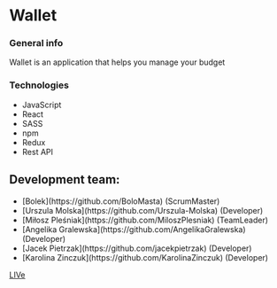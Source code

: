 # Wallet

### General info

<p>Wallet is an application that helps you manage your budget</p>

### Technologies

<ul>
<li>JavaScript</li>
<li>React</li>
<li>SASS</li>
<li>npm</li>
<li>Redux</li>
<li>Rest API</li>
</ul>

## Development team:

<ul>
<li>[Bolek](https://github.com/BoloMasta) (ScrumMaster)</li>
<li>[Urszula Molska](https://github.com/Urszula-Molska) (Developer)</li>
<li>[Miłosz Pleśniak](https://github.com/MiloszPlesniak) (TeamLeader)</li>
<li>[Angelika Gralewska](https://github.com/AngelikaGralewska) (Developer)</li>
<li>[Jacek Pietrzak](https://github.com/jacekpietrzak) (Developer)</li>
<li>[Karolina Zinczuk](https://github.com/KarolinaZinczuk) (Developer)</li>
</ul>

[LIVe](https://miloszplesniak.github.io/Wallet/)
